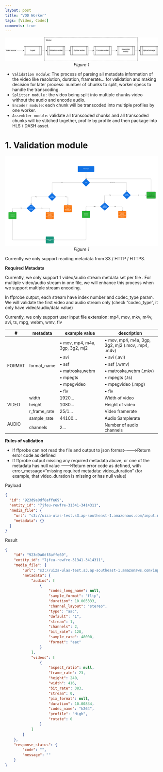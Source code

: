 ```yaml
---
layout: post
title: "VOD Worker"
tags: [Video, Codec]
comments: true
---
```


<p align="center">
    <img src="/img/2020/vodv5.jpg" />
    <i>Figure 1</i>
</p>


- `Validation module`: The process of parsing all metadata information of the video like resolution, duration, framerate… for validation and making decision for later process: number of chunks to split, worker specs to handle the transcoding.
- `Splitter module` : the video being split into multiple chunks video without the audio and encode audio.
- `Encoder module`: each chunk will be transcoded into multiple profiles by one worker.
- `Assembler module`: validate all transcoded chunks and all transcoded chunks will be stitched together, profile by profile and then package into HLS / DASH asset.

# 1. Validation module

<p align="center">
    <img src="/img/2020/validation_module.png" />
    <i>Figure 1</i>
</p>

Currently we only support reading metadata from S3 / HTTP / HTTPS.

__Required Metadata__

Currently, we only support 1 video/audio stream metdata set per file . For multiple video/audio stream in one file, we will enhance this process when we support multiple stream encoding.

In ffprobe output, each stream have index number and codec_type param. We will validate the first video and audio stream only (check “codec_type”, it only have video/audio/data value) 

Currently, we only support user input file extension: mp4, mov, mkv, m4v, avi, ts, mpg, webm, wmv, flv


<table>
    <thead>
        <tr>
            <th>#</th>
            <th>metadata</th>
            <th>example value</th>
            <th>description</th>
        </tr>
    </thead>
    <tbody>
        <tr>
            <td rowspan=7>FORMAT</td>
            <td rowspan=7>format_name</td>
            <td>• mov, mp4, m4a, 3gp, 3g2, mj2</td>
            <td>• mov, mp4, m4a, 3gp, 3g2, mj2 (.mov, .mp4, .m4v)</td>
        </tr>
        <tr>
            <td>• avi</td>
            <td>• avi (.avi)</td>
        </tr>
        <tr>
            <td>• asf</td>
            <td>• asf (.wmv)</td>
        </tr>
        <tr>
            <td>• matroska,webm</td>
            <td>• matroska,webm (.mkv)</td>
        </tr>
        <tr>
            <td>• mpegts</td>
            <td>• mpegts (.ts)</td>
        </tr>
        <tr>
            <td>• mpegvideo</td>
            <td>• mpegvideo (.mpg)</td>
        </tr>
        <tr>
            <td>• flv</td>
            <td>• flv</td>
        </tr>
        <tr>
            <td rowspan=3>VIDEO</td>
            <td>width</td>
            <td>1920...</td>
            <td>Width of video</td>
        </tr>
        <tr>
            <td>height</td>
            <td>1080...</td>
            <td>Height of video</td>
        </tr>
        <tr>
            <td>r_frame_rate</td>
            <td>25/1...</td>
            <td>Video framerate</td>
        </tr>
        <tr>
            <td rowspan=2>AUDIO</td>
            <td>sample_rate</td>
            <td>44100...</td>
            <td>Audio Samplerate</td>
        </tr>
        <tr>
            <td>channels</td>
            <td>2...</td>
            <td>Number of audio channels</td>
        </tr>
    </tbody>
</table>


__Rules of validation__

- If ffprobe can not read the file and output to json format---->Return error code as defined
- If ffprobe output missing any required metadata above, or one of the metadata has null value --->Return error code as defined, with error_message=”missing required metadata: video_duration” (for example, that video_duration is missing or has null value)

Payload
```json
{
  "id": "923d9a0df8affe69",
  "entity_id": "7jfeu-rewfre-31341-3414311",
  "media_file": {
    "url": "s3://uiza-ulas-test.s3.ap-southeast-1.amazonaws.com/input.mp4",
    "metadata": {}
  }
}
```

Result

```json
{
    "id": "923d9a0df8affe69",
    "entity_id": "7jfeu-rewfre-31341-3414311",
    "media_file": {
        "url": "s3://uiza-ulas-test.s3.ap-southeast-1.amazonaws.com/input.mp4",
        "metadata": {
            "audios": [
                {
                    "codec_long_name": null,
                    "sample_format": "fltp",
                    "duration": 10.005333,
                    "channel_layout": "stereo",
                    "type": "aac",
                    "default": "1",
                    "stream": 1,
                    "channels": 2,
                    "bit_rate": 128,
                    "sample_rate": 48000,
                    "format": "aac"
                }
            ],
            "videos": [
                {
                    "aspect_ratio": null,
                    "frame_rate": 23,
                    "height": 240,
                    "width": 416,
                    "bit_rate": 383,
                    "stream": 0,
                    "pix_format": null,
                    "duration": 10.00834,
                    "codec_name": "h264",
                    "profile": "High",
                    "rotate": 0
                }
            ]
        }
    },
    "response_status": {
        "code": "",
        "message": ""
    }
}
```